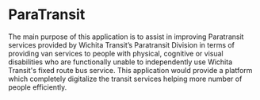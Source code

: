 # ParaTransit

The main purpose of this application is to assist in improving Paratransit services provided by Wichita Transit’s Paratransit Division in terms of providing van services to people with physical, cognitive or visual disabilities
who are functionally unable to independently use Wichita Transit's fixed route bus service. This application would provide a platform which completely digitalize the transit services helping more number of
 people efficiently.
